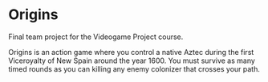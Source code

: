 # Origins
Final team project for the Videogame Project course.

Origins is an action game where you control a native Aztec during the first Viceroyalty of New Spain around the year 1600. 
You must survive as many timed rounds as you can killing any enemy colonizer that crosses your path.
